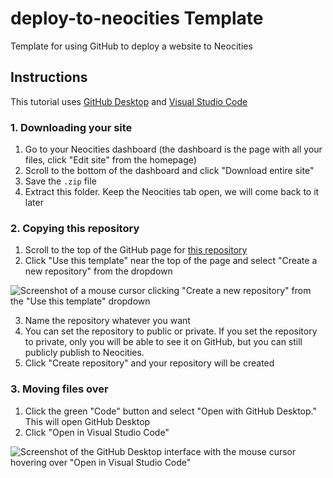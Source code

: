 # deploy-to-neocities Template

Template for using GitHub to deploy a website to Neocities

## Instructions

This tutorial uses [GitHub Desktop](https://github.com/apps/desktop) and [Visual Studio Code](https://code.visualstudio.com)

### 1. Downloading your site

1. Go to your Neocities dashboard (the dashboard is the page with all your files, click "Edit site" from the homepage)
2. Scroll to the bottom of the dashboard and click "Download entire site"
3. Save the `.zip` file
4. Extract this folder. Keep the Neocities tab open, we will come back to it later

### 2. Copying this repository

1. Scroll to the top of the GitHub page for [this repository](https://github.com/telnettrauma/deploy-to-neocities-template)
2. Click "Use this template" near the top of the page and select "Create a new repository" from the dropdown

![Screenshot of a mouse cursor clicking "Create a new repository" from the "Use this template" dropdown](https://i.imgur.com/lAQmMwI.png)

3. Name the repository whatever you want
4. You can set the repository to public or private. If you set the repository to private, only you will be able to see it on GitHub, but you can still publicly publish to Neocities.
5. Click "Create repository" and your repository will be created

### 3. Moving files over

1. Click the green "Code" button and select "Open with GitHub Desktop." This will open GitHub Desktop
2. Click "Open in Visual Studio Code"

![Screenshot of the GitHub Desktop interface with the mouse cursor hovering over "Open in Visual Studio Code"](https://i.imgur.com/LneVfRM.png)